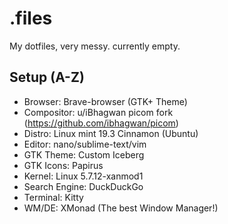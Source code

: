 # .files
My dotfiles, very messy. currently empty.

## Setup (A-Z)
* Browser: Brave-browser (GTK+ Theme)
* Compositor: u/iBhagwan picom fork (https://github.com/ibhagwan/picom)
* Distro: Linux mint 19.3 Cinnamon (Ubuntu)
* Editor: nano/sublime-text/vim
* GTK Theme: Custom Iceberg
* GTK Icons: Papirus
* Kernel: Linux 5.7.12-xanmod1
* Search Engine: DuckDuckGo
* Terminal: Kitty
* WM/DE: XMonad (The best Window Manager!)
